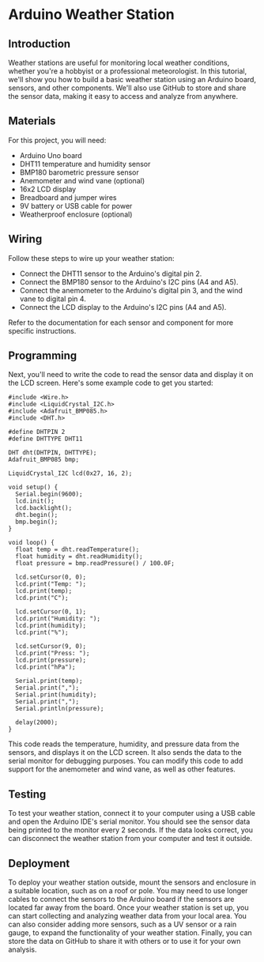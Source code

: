# Arduino Weather Station

## Introduction

Weather stations are useful for monitoring local weather conditions, whether you're a hobbyist or a professional meteorologist. In this tutorial, we'll show you how to build a basic weather station using an Arduino board, sensors, and other components. We'll also use GitHub to store and share the sensor data, making it easy to access and analyze from anywhere.

## Materials

For this project, you will need:

- Arduino Uno board
- DHT11 temperature and humidity sensor
- BMP180 barometric pressure sensor
- Anemometer and wind vane (optional)
- 16x2 LCD display
- Breadboard and jumper wires
- 9V battery or USB cable for power
- Weatherproof enclosure (optional)

## Wiring

Follow these steps to wire up your weather station:

- Connect the DHT11 sensor to the Arduino's digital pin 2.
- Connect the BMP180 sensor to the Arduino's I2C pins (A4 and A5).
- Connect the anemometer to the Arduino's digital pin 3, and the wind vane to digital pin 4.
- Connect the LCD display to the Arduino's I2C pins (A4 and A5).

Refer to the documentation for each sensor and component for more specific instructions.

## Programming

Next, you'll need to write the code to read the sensor data and display it on the LCD screen. Here's some example code to get you started:

```arduino
#include <Wire.h>
#include <LiquidCrystal_I2C.h>
#include <Adafruit_BMP085.h>
#include <DHT.h>

#define DHTPIN 2
#define DHTTYPE DHT11

DHT dht(DHTPIN, DHTTYPE);
Adafruit_BMP085 bmp;

LiquidCrystal_I2C lcd(0x27, 16, 2);

void setup() {
  Serial.begin(9600);
  lcd.init();
  lcd.backlight();
  dht.begin();
  bmp.begin();
}

void loop() {
  float temp = dht.readTemperature();
  float humidity = dht.readHumidity();
  float pressure = bmp.readPressure() / 100.0F;
  
  lcd.setCursor(0, 0);
  lcd.print("Temp: ");
  lcd.print(temp);
  lcd.print("C");
  
  lcd.setCursor(0, 1);
  lcd.print("Humidity: ");
  lcd.print(humidity);
  lcd.print("%");

  lcd.setCursor(9, 0);
  lcd.print("Press: ");
  lcd.print(pressure);
  lcd.print("hPa");

  Serial.print(temp);
  Serial.print(",");
  Serial.print(humidity);
  Serial.print(",");
  Serial.println(pressure);

  delay(2000);
}
```
This code reads the temperature, humidity, and pressure data from the sensors, and displays it on the LCD screen. It also sends the data to the serial monitor for debugging purposes. You can modify this code to add support for the anemometer and wind vane, as well as other features.

## Testing

To test your weather station, connect it to your computer using a USB cable and open the Arduino IDE's serial monitor. You should see the sensor data being printed to the monitor every 2 seconds. If the data looks correct, you can disconnect the weather station from your computer and test it outside.

## Deployment

To deploy your weather station outside, mount the sensors and enclosure in a suitable location, such as on a roof or pole. You may need to use longer cables to connect the sensors to the Arduino board if the sensors are located far away from the board. Once your weather station is set up, you can start collecting and analyzing weather data from your local area. You can also consider adding more sensors, such as a UV sensor or a rain gauge, to expand the functionality of your weather station. Finally, you can store the data on GitHub to share it with others or to use it for your own analysis.
